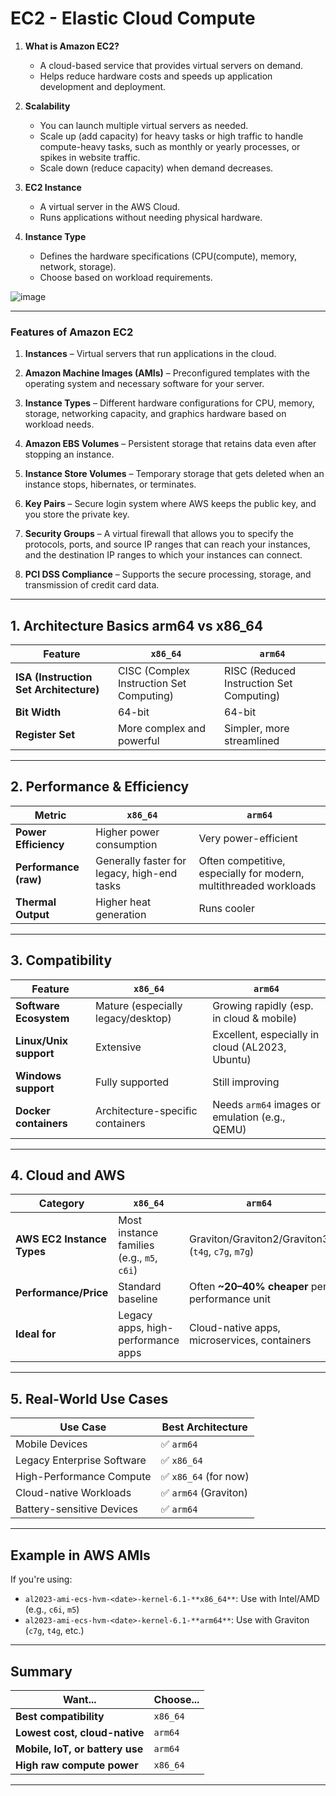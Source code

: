 # EC2 - Elastic Cloud Compute
1. **What is Amazon EC2?**  
   - A cloud-based service that provides virtual servers on demand.  
   - Helps reduce hardware costs and speeds up application development and deployment.  

2. **Scalability**  
   - You can launch multiple virtual servers as needed.  
   - Scale up (add capacity) for heavy tasks or high traffic to handle compute-heavy tasks, such as monthly or yearly processes, or spikes in website traffic.   
   - Scale down (reduce capacity) when demand decreases.  

3. **EC2 Instance**  
   - A virtual server in the AWS Cloud.  
   - Runs applications without needing physical hardware.  

4. **Instance Type**  
   - Defines the hardware specifications (CPU(compute), memory, network, storage).  
   - Choose based on workload requirements.

![image](https://github.com/user-attachments/assets/89921cb0-335c-4738-b2ed-c079b300c6f1)

---

### Features of Amazon EC2  

1. **Instances** – Virtual servers that run applications in the cloud.  

2. **Amazon Machine Images (AMIs)** – Preconfigured templates with the operating system and necessary software for your server.  

3. **Instance Types** – Different hardware configurations for CPU, memory, storage, networking capacity, and graphics hardware based on workload needs.  

4. **Amazon EBS Volumes** – Persistent storage that retains data even after stopping an instance.  

5. **Instance Store Volumes** – Temporary storage that gets deleted when an instance stops, hibernates, or terminates.  

6. **Key Pairs** – Secure login system where AWS keeps the public key, and you store the private key.  

7. **Security Groups** – A virtual firewall that allows you to specify the protocols, ports, and source IP ranges that can reach your instances, and the destination IP ranges to which your instances can connect.  

8. **PCI DSS Compliance** – Supports the secure processing, storage, and transmission of credit card data.

---



## **1. Architecture Basics arm64 vs x86_64**

| Feature                                | `x86_64`                                 | `arm64`                                  |
| -------------------------------------- | ---------------------------------------- | ---------------------------------------- |
| **ISA (Instruction Set Architecture)** | CISC (Complex Instruction Set Computing) | RISC (Reduced Instruction Set Computing) |
| **Bit Width**                          | 64-bit                                   | 64-bit                                   |
| **Register Set**                       | More complex and powerful                | Simpler, more streamlined                |

---

## **2. Performance & Efficiency**

| Metric                | `x86_64`                                    | `arm64`                                                           |
| --------------------- | ------------------------------------------- | ----------------------------------------------------------------- |
| **Power Efficiency**  | Higher power consumption                    | Very power-efficient                                              |
| **Performance (raw)** | Generally faster for legacy, high-end tasks | Often competitive, especially for modern, multithreaded workloads |
| **Thermal Output**    | Higher heat generation                      | Runs cooler                                                       |

---

## **3. Compatibility**

| Feature                | `x86_64`                           | `arm64`                                         |
| ---------------------- | ---------------------------------- | ----------------------------------------------- |
| **Software Ecosystem** | Mature (especially legacy/desktop) | Growing rapidly (esp. in cloud & mobile)        |
| **Linux/Unix support** | Extensive                          | Excellent, especially in cloud (AL2023, Ubuntu) |
| **Windows support**    | Fully supported                    | Still improving                                 |
| **Docker containers**  | Architecture-specific containers   | Needs `arm64` images or emulation (e.g., QEMU)  |

---

## **4. Cloud and AWS**

| Category                   | `x86_64`                                   | `arm64`                                            |
| -------------------------- | ------------------------------------------ | -------------------------------------------------- |
| **AWS EC2 Instance Types** | Most instance families (e.g., `m5`, `c6i`) | Graviton/Graviton2/Graviton3 (`t4g`, `c7g`, `m7g`) |
| **Performance/Price**      | Standard baseline                          | Often **\~20–40% cheaper** per performance unit    |
| **Ideal for**              | Legacy apps, high-performance apps         | Cloud-native apps, microservices, containers       |

---

## **5. Real-World Use Cases**

| Use Case                   | Best Architecture    |
| -------------------------- | -------------------- |
| Mobile Devices             | ✅ `arm64`            |
| Legacy Enterprise Software | ✅ `x86_64`           |
| High-Performance Compute   | ✅ `x86_64` (for now) |
| Cloud-native Workloads     | ✅ `arm64` (Graviton) |
| Battery-sensitive Devices  | ✅ `arm64`            |

---

## Example in AWS AMIs

If you're using:

* `al2023-ami-ecs-hvm-<date>-kernel-6.1-**x86_64**`: Use with Intel/AMD (e.g., `c6i`, `m5`)
* `al2023-ami-ecs-hvm-<date>-kernel-6.1-**arm64**`: Use with Graviton (`c7g`, `t4g`, etc.)

---

## Summary

| Want...                         | Choose... |
| ------------------------------- | --------- |
| **Best compatibility**          | `x86_64`  |
| **Lowest cost, cloud-native**   | `arm64`   |
| **Mobile, IoT, or battery use** | `arm64`   |
| **High raw compute power**      | `x86_64`  |

---
